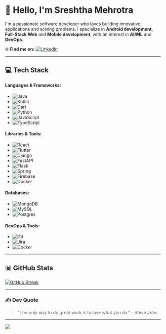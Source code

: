 # 👋 Hello, I'm Sreshtha Mehrotra

I'm a passionate software developer who loves building innovative applications and solving problems. I specialize in **Android development**, **Full-Stack Web** and **Mobile development**, with an interest in **AI/ML** and **DevOps**.

🌐 **Find me on:**
[![LinkedIn](https://img.shields.io/badge/LinkedIn-%230077B5.svg?logo=linkedin&logoColor=white)](https://linkedin.com/in/sreshtha-mehrotra)  

---

## 💻 Tech Stack

#### Languages & Frameworks:
- ![Java](https://img.shields.io/badge/Java-%23ED8B00.svg?style=for-the-badge&logo=openjdk&logoColor=white)
- ![Kotlin](https://img.shields.io/badge/Kotlin-%237F52FF.svg?style=for-the-badge&logo=kotlin&logoColor=white)
- ![Dart](https://img.shields.io/badge/Dart-%230175C2.svg?style=for-the-badge&logo=dart&logoColor=white)
- ![Python](https://img.shields.io/badge/Python-3670A0?style=for-the-badge&logo=python&logoColor=ffdd54)
- ![JavaScript](https://img.shields.io/badge/JavaScript-%23323330.svg?style=for-the-badge&logo=javascript&logoColor=%23F7DF1E)
- ![TypeScript](https://img.shields.io/badge/TypeScript-%23007ACC.svg?style=for-the-badge&logo=typescript&logoColor=white)

#### Libraries & Tools:
- ![React](https://img.shields.io/badge/React-%2320232a.svg?style=for-the-badge&logo=react&logoColor=%2361DAFB)
- ![Flutter](https://img.shields.io/badge/Flutter-%2302569B.svg?style=for-the-badge&logo=Flutter&logoColor=white)
- ![Django](https://img.shields.io/badge/Django-%23092E20.svg?style=for-the-badge&logo=django&logoColor=white)
- ![FastAPI](https://img.shields.io/badge/FastAPI-005571?style=for-the-badge&logo=fastapi)
- ![Flask](https://img.shields.io/badge/Flask-%230000.svg?style=for-the-badge&logo=flask&logoColor=white)
- ![Spring](https://img.shields.io/badge/Spring-%236DB33F.svg?style=for-the-badge&logo=spring&logoColor=white)
- ![Firebase](https://img.shields.io/badge/Firebase-%23FFCA28.svg?style=for-the-badge&logo=firebase&logoColor=white)
- ![Docker](https://img.shields.io/badge/Docker-%230db7ed.svg?style=for-the-badge&logo=docker&logoColor=white)

#### Databases:
- ![MongoDB](https://img.shields.io/badge/MongoDB-%234ea94b.svg?style=for-the-badge&logo=mongodb&logoColor=white)
- ![MySQL](https://img.shields.io/badge/MySQL-%234479A1.svg?style=for-the-badge&logo=mysql&logoColor=white)
- ![Postgres](https://img.shields.io/badge/Postgres-%23316192.svg?style=for-the-badge&logo=postgresql&logoColor=white)

#### DevOps & Tools:
- ![Git](https://img.shields.io/badge/Git-%23F05033.svg?style=for-the-badge&logo=git&logoColor=white)
- ![Jira](https://img.shields.io/badge/Jira-%230A0FFF.svg?style=for-the-badge&logo=jira&logoColor=white)
- ![Docker](https://img.shields.io/badge/Docker-%230db7ed.svg?style=for-the-badge&logo=docker&logoColor=white)

---

## 📊 GitHub Stats

[![GitHub Streak](https://github-readme-streak-stats.herokuapp.com/?user=sreshtha10&theme=dark&hide_border=true)](https://github.com/sreshtha10)

---

### ✍️ Dev Quote
> "The only way to do great work is to love what you do." - Steve Jobs

---

[![](https://visitcount.itsvg.in/api?id=sreshtha10&icon=5&color=12)](https://visitcount.itsvg.in)
